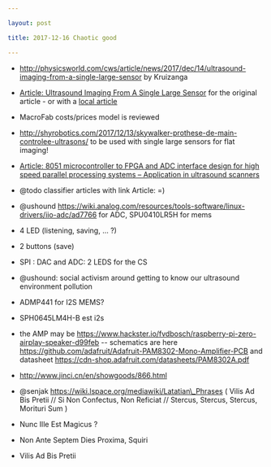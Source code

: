```yaml
---

layout: post

title: 2017-12-16 Chaotic good

---
```



-   http://physicsworld.com/cws/article/news/2017/dec/14/ultrasound-imaging-from-a-single-large-sensor
    by Kruizanga
-   [Article: Ultrasound Imaging From A Single Large
    Sensor](http://advances.sciencemag.org/content/3/12/e1701423) for
    the original article - or with a [local
    article](/include/articles/1708.09537.pdf)
-   MacroFab costs/prices model is reviewed
-   http://shyrobotics.com/2017/12/13/skywalker-prothese-de-main-controlee-ultrasons/
    to be used with single large sensors for flat imaging!
-   [Article: 8051 microcontroller to FPGA and ADC interface design for
    high speed parallel processing systems – Application in ultrasound
    scanners](https://www.researchgate.net/publication/301933773_8051_microcontroller_to_FPGA_and_ADC_interface_design_for_high_speed_parallel_processing_systems_-_Application_in_ultrasound_scanners)
-   @todo classifier articles with link Article: =)

-   @ushound
    https://wiki.analog.com/resources/tools-software/linux-drivers/iio-adc/ad7766
    for ADC, SPU0410LR5H for mems

-   4 LED (listening, saving, ... ?)
-   2 buttons (save)
-   SPI : DAC and ADC: 2 LEDS for the CS
-   @ushound: social activism around getting to know our ultrasound
    environment pollution
-   ADMP441 for I2S MEMS?
-   SPH0645LM4H-B est i2s
-   the AMP may be
    https://www.hackster.io/fvdbosch/raspberry-pi-zero-airplay-speaker-d99feb
    -- schematics are here
    https://github.com/adafruit/Adafruit-PAM8302-Mono-Amplifier-PCB and
    datasheet https://cdn-shop.adafruit.com/datasheets/PAM8302A.pdf
-   http://www.jinci.cn/en/showgoods/866.html

-   @senjak https://wiki.lspace.org/mediawiki/Latatian\_Phrases ( Vilis
    Ad Bis Pretii // Si Non Confectus, Non Reficiat // Stercus, Stercus,
    Stercus, Morituri Sum )

-   Nunc Ille Est Magicus ?
-   Non Ante Septem Dies Proxima, Squiri
-   Vilis Ad Bis Pretii

